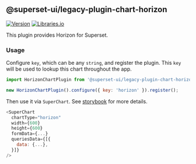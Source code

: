 <!--
Licensed to the Apache Software Foundation (ASF) under one
or more contributor license agreements.  See the NOTICE file
distributed with this work for additional information
regarding copyright ownership.  The ASF licenses this file
to you under the Apache License, Version 2.0 (the
"License"); you may not use this file except in compliance
with the License.  You may obtain a copy of the License at

  http://www.apache.org/licenses/LICENSE-2.0

Unless required by applicable law or agreed to in writing,
software distributed under the License is distributed on an
"AS IS" BASIS, WITHOUT WARRANTIES OR CONDITIONS OF ANY
KIND, either express or implied.  See the License for the
specific language governing permissions and limitations
under the License.
-->

## @superset-ui/legacy-plugin-chart-horizon

[![Version](https://img.shields.io/npm/v/@superset-ui/legacy-plugin-chart-horizon.svg?style=flat)](https://www.npmjs.com/package/@superset-ui/legacy-plugin-chart-horizon)
[![Libraries.io](https://img.shields.io/librariesio/release/npm/%40superset-ui%2Flegacy-plugin-chart-horizon?style=flat)](https://libraries.io/npm/@superset-ui%2Flegacy-plugin-chart-horizon)

This plugin provides Horizon for Superset.

### Usage

Configure `key`, which can be any `string`, and register the plugin. This `key` will be used to
lookup this chart throughout the app.

```js
import HorizonChartPlugin from '@superset-ui/legacy-plugin-chart-horizon';

new HorizonChartPlugin().configure({ key: 'horizon' }).register();
```

Then use it via `SuperChart`. See
[storybook](https://apache-superset.github.io/superset-ui-plugins/?selectedKind=plugin-chart-horizon)
for more details.

```js
<SuperChart
  chartType="horizon"
  width={600}
  height={600}
  formData={...}
  queriesData={[{
    data: {...},
  }]}
/>
```
